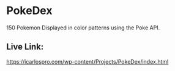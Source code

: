 # PokeDex
150 Pokemon Displayed in color patterns using the Poke API.

## Live Link:
https://icarlospro.com/wp-content/Projects/PokeDex/index.html
